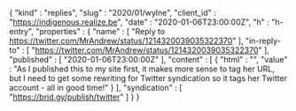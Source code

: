 {
  "kind" : "replies",
  "slug" : "2020/01/wylne",
  "client_id" : "https://indigenous.realize.be",
  "date" : "2020-01-06T23:00:00Z",
  "h" : "h-entry",
  "properties" : {
    "name" : [ "Reply to https://twitter.com/MrAndrew/status/1214320039035322370" ],
    "in-reply-to" : [ "https://twitter.com/MrAndrew/status/1214320039035322370" ],
    "published" : [ "2020-01-06T23:00:00Z" ],
    "content" : [ {
      "html" : "",
      "value" : "As I published this to my site first, it makes more sense to tag her URL, but I need to get some rewriting for Twitter syndication so it tags her Twitter account - all in good time!"
    } ],
    "syndication" : [ "https://brid.gy/publish/twitter" ]
  }
}

